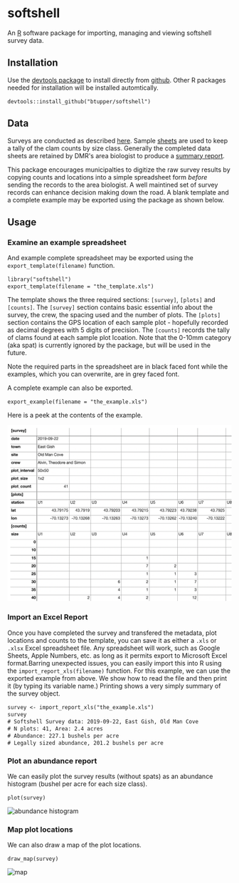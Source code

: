 # softshell

An [R](https://www.r-project.org/) software package for importing, managing and viewing softshell survey data.  

## Installation

Use the [devtools package](https://CRAN.R-project.org/package=devtools) to install directly from [github](https://github.com/btupper/softshell).  Other R packages needed for installation will be installed automtically.

```
devtools::install_github("btupper/softshell")
```

## Data

Surveys are conducted as described [here](https://www.maine.gov/dmr/shellfish-sanitation-management/programs/municipal/forms/index.html).  Sample [sheets](https://www.maine.gov/dmr/shellfish-sanitation-management/programs/municipal/forms/documents/samplesurveydatasheet.pdf) are used to keep a tally of the clam counts by size class. Generally the completed data sheets are retained by DMR's area biologist to produce a [summary report](https://www.maine.gov/dmr/shellfish-sanitation-management/programs/municipal/forms/documents/ClamFlatSurveyDatasheetnew2012.xls).  

This package encourages municipalties to digitize the raw survey results by copying counts and locations into a simple spreadsheet form *before* sending the records to the area biologist. A well maintined set of survey records can enhance decision making down the road.  A blank template and a complete example may be exported using the package as shown below.

## Usage

### Examine an example spreadsheet

And example complete spreadsheet may be exported using the `export_template(filename)` function.

```
library("softshell")
export_template(filename = "the_template.xls")
```
The template shows the three required sections: `[survey]`, `[plots]` and `[counts]`.  The `[survey]` section contains basic essential info about the survey, the crew, the spacing used and the number of plots.  The `[plots]` section contains the GPS location of each sample plot - hopefully recorded as decimal degrees with 5 digits of precision.  The `[counts]` records the tally of clams found at each sample plot lcoation.  Note that the 0-10mm category (aka spat) is currently ignored by the package, but will be used in the future.  

Note the required parts in the spreadsheet are in black faced font while the examples, which you can overwrite, are in grey faced font.

A complete example can also be exported. 

```
export_example(filename = "the_example.xls")
```

 Here is a peek at the contents of the example.
 
![example](inst/images/example.png)


### Import an Excel Report

Once you have completed the survey and transfered the metadata, plot locations and counts to the template, you can save it as either a `.xls` or `.xlsx` Excel spreadsheet file. Any spreadsheet will work, such as Google Sheets, Apple Numbers, etc. as long as it permits export to Microsoft Excel format.Barring unexpected issues, you can easily import this into R using the `import_report_xls(filename)` function.  For this example, we can use the exported example from above.  We show how to read the file and then print it (by typing its variable name.)  Printing shows a very simply summary of the survey object.

```
survey <- import_report_xls("the_example.xls")
survey
# Softshell Survey data: 2019-09-22, East Gish, Old Man Cove 
# N plots: 41, Area: 2.4 acres 
# Abundance: 227.1 bushels per acre 
# Legally sized abundance, 201.2 bushels per acre 
```

### Plot an abundance report

We can easily plot the survey results (without spats) as an abundance histogram (bushel per acre for each size class).

```
plot(survey)
```

![abundance histogram](inst/softshell-abundance-plot.png)


### Map plot locations

We can also draw a map of the plot locations.

```
draw_map(survey)
```

![map](inst/softshell-map.png)



